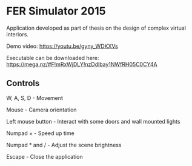 FER Simulator 2015
==============

Application developed as part of thesis on the design of complex virtual interiors.

Demo video: https://youtu.be/gyny_WDKXVs

Executable can be downloaded here: https://mega.nz/#F!mRxWjDLY!nzDdlbay1NWfRH05C0CY4A

Controls
--------------

W, A, S, D - Movement

Mouse - Camera orientation

Left mouse button - Interact with some doors and wall mounted lights

Numpad + - Speed up time

Numpad * and / - Adjust the scene brightness

Escape - Close the application
